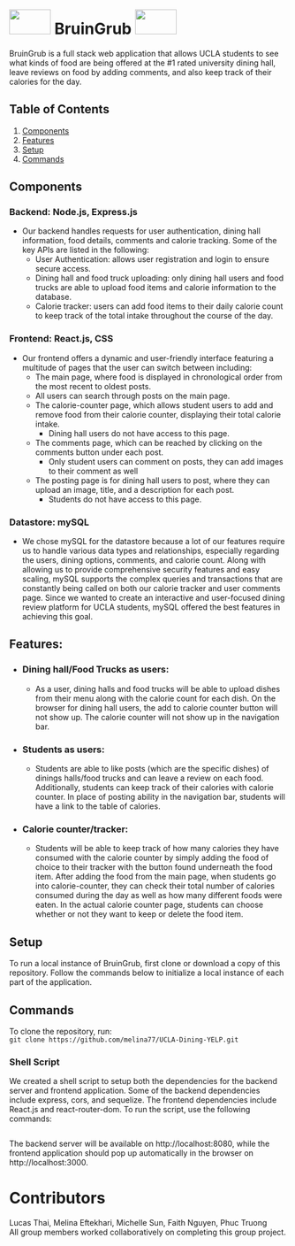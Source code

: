 #  <img src = "https://raw.githubusercontent.com/melina77/UCLA-Dining-YELP/fullstack/public/bruin-bear.jpeg" height="45" width = "75"> BruinGrub <img src = "https://raw.githubusercontent.com/melina77/UCLA-Dining-YELP/fullstack/public/bruin-bear.jpeg" height="45" width = "75">
BruinGrub is a full stack web application that allows UCLA students to see what kinds of food are being offered at the #1 rated university dining hall, leave reviews on food by adding comments, and also keep track of their calories for the day.
## Table of Contents
1. [Components](#components)
2. [Features](#features)
3. [Setup](#setup)
4. [Commands](#commands)  

## Components
### Backend: Node.js, Express.js
* Our backend handles requests for user authentication, dining hall information, food details, comments and calorie tracking. Some of the key APIs are listed in the following:
  * User Authentication: allows user registration and login to ensure secure access.
  * Dining hall and food truck uploading: only dining hall users and food trucks are able to upload food items and calorie information to the database.
  * Calorie tracker: users can add food items to their daily calorie count to keep track of the total intake throughout the course of the day.
    
### Frontend: React.js, CSS
* Our frontend offers a dynamic and user-friendly interface featuring a multitude of pages that the user can switch between including:
  * The main page, where food is displayed in chronological order from the most recent to oldest posts.
  * All users can search through posts on the main page.
  * The calorie-counter page, which allows student users to add and remove food from their calorie counter, displaying their total calorie intake.
    * Dining hall users do not have access to this page.
  * The comments page, which can be reached by clicking on the comments button under each post.
    * Only student users can comment on posts, they can add images to their comment as well
  * The posting page is for dining hall users to post, where they can upload an image, title, and a description for each post. 
    * Students do not have access to this page.
      
### Datastore: mySQL
* We chose mySQL for the datastore because a lot of our features require us to handle various data types and relationships, especially regarding the users, dining options, comments, and calorie count. Along with allowing us to provide comprehensive security features and easy scaling, mySQL supports the complex queries and transactions that are constantly being called on both our calorie tracker and user comments page. Since we wanted to create an interactive and user-focused dining review platform for UCLA students, mySQL offered the best features in achieving this goal.
## Features:
* ### Dining hall/Food Trucks as users: 
  * As a user, dining halls and food trucks will be able to upload dishes from their menu along with the calorie count for each dish. On the browser for dining hall users, the add to calorie counter button will not show up. The calorie counter will not show up in the navigation bar.  
* ### Students as users:
  * Students are able to like posts (which are the specific dishes) of dinings halls/food trucks and can leave a review on each food. Additionally, students can keep track of their calories with calorie counter. In place of posting ability in the navigation bar, students will have a link to the table of calories.  
* ### Calorie counter/tracker:
  * Students will be able to keep track of how many calories they have consumed with the calorie counter by simply adding the food of choice to their tracker with the button found underneath the food item. After adding the food from the main page, when students go into calorie-counter, they can check their total number of calories consumed during the day as well as how many different foods were eaten. In the actual calorie counter page, students can choose whether or not they want to keep or delete the food item.  
## Setup
To run a local instance of BruinGrub, first clone or download a copy of this repository. Follow the commands below to initialize a local instance of each part of the application.
## Commands
To clone the repository, run:  
`git clone https://github.com/melina77/UCLA-Dining-YELP.git`  
### Shell Script  
We created a shell script to setup both the dependencies for the backend server and frontend application. Some of the backend dependencies include express, cors, and sequelize. The frontend dependencies include React.js and react-router-dom. To run the script, use the following commands:  
```
```
The backend server will be available on http://localhost:8080, while the frontend application should pop up automatically in the browser on http://localhost:3000.  
# Contributors
Lucas Thai, Melina Eftekhari, Michelle Sun, Faith Nguyen, Phuc Truong  
All group members worked collaboratively on completing this group project.
